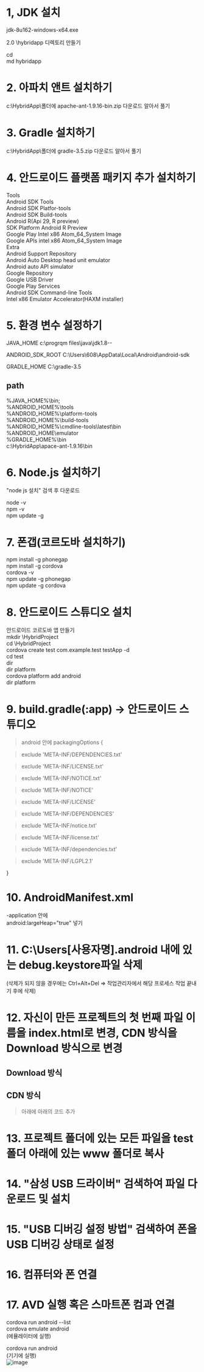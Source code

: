# 1, JDK 설치

jdk-8u162-windows-x64.exe

2.0 \hybridapp 디렉토리 만들기

cd \
md hybridapp


# 2. 아파치 앤트 설치하기
c:\HybridApp\폴더에 apache-ant-1.9.16-bin.zip 다운로드
알아서 풀기


# 3. Gradle 설치하기
c:\HybridApp\폴더에 gradle-3.5.zip 다운로드 알아서 풀기


# 4. 안드로이드 플랫폼 패키지 추가 설치하기
Tools  
Android SDK Tools  
Android SDK Platfor-tools  
Android SDK Build-tools    
Android R(Api 29, R preview)  
SDK Platform Android R Preview  
Google Play Intel x86 Atom_64_System Image  
Google APIs intel x86 Atom_64_System Image  
Extra  
Android Support Repository  
Android Auto Desktop head unit emulator  
Android auto API simulator  
Google Repository  
Google USB Driver  
Google Play Services  
Android SDK Command-line Tools  
Intel x86 Emulator Accelerator(HAXM installer)  

# 5. 환경 변수 설정하기
JAVA_HOME
c:\progrqm files\java\jdk1.8--

ANDROID_SDK_ROOT
C:\Users\608\AppData\Local\Android\android-sdk

GRADLE_HOME
C:\gradle-3.5

## path

%JAVA_HOME%\bin;  
%ANDROID_HOME%\tools  
%ANDROID_HOME%\platform-tools  
%ANDROID_HOME%\build-tools  
%ANDROID_HOME%\cmdline-tools\latest\bin  
%ANDROID_HOME\emulator  
%GRADLE_HOME%\bin  
c:\HybridApp\apace-ant-1.9.16\bin  

# 6. Node.js 설치하기
"node js 설치" 검색 후 다운로드  

node -v  
npm -v  
npm update -g  


# 7. 폰갭(코르도바 설치하기)
npm install -g phonegap  
npm install -g cordova  
cordova -v  
npm update -g phonegap  
npm update -g cordova  


# 8. 안드로이드 스튜디오 설치
안드로이드 코르도바 앱 만들기  
mkdir \HybridProject  
cd \HybridProject  
cordova create test com.example.test testApp -d  
cd test  
dir  
dir platform  
cordova platform add android  
dir platform  


# 9. build.gradle(:app) -> 안드로이드 스튜디오
> android 안에
 > packagingOptions {

  > exclude 'META-INF/DEPENDENCIES.txt'

  > exclude 'META-INF/LICENSE.txt'

  > exclude 'META-INF/NOTICE.txt'

  > exclude 'META-INF/NOTICE'

  > exclude 'META-INF/LICENSE'

  > exclude 'META-INF/DEPENDENCIES'

  > exclude 'META-INF/notice.txt'

  > exclude 'META-INF/license.txt'

  > exclude 'META-INF/dependencies.txt'

  > exclude 'META-INF/LGPL2.1'

}

# 10. AndroidManifest.xml
-application 안에  
android:largeHeap="true" 넣기  


# 11. C:\Users[사용자명].android 내에 있는 debug.keystore파일 삭제
(삭제가 되지 않을 경우에는 Ctrl+Alt+Del => 작업관리자에서 해당 프로세스 작업 끝내기 후에 삭제)


# 12. 자신이 만든 프로젝트의 첫 번째 파일 이름을 index.html로 변경, CDN 방식을 Download 방식으로 변경
## Download 방식  
 > <link rel="stylesheet" href="http://code.jquery.com/mobile/1.4.5/jquery.mobile-1.4.5.min.css"/>       
 > <script src="http://code.jquery.com/jquery-1.11.1.min.js"></script>      
 > <script src="http://code.jquery.com/mobile/1.4.5/jquery.mobile-1.4.5.min.js"></script>  
 
 
## CDN 방식  
> <link rel="stylesheet" href="./jquery/jquery.mobile-1.4.5.min.css">  
> <script src="./jquery/jquery-1.11.1.min.js"></script>    
> <script src="./jquery/jquery.mobile-1.4.5.min.js"></script>    
> 아래에 아래의 코드 추가    
> <script src="cordova.js"></script>    

# 13. 프로젝트 폴더에 있는 모든 파일을 test 폴더 아래에 있는 www 폴더로 복사   



# 14. "삼성 USB 드라이버" 검색하여 파일 다운로드 및 설치  



# 15. "USB 디버깅 설정 방법" 검색하여 폰을 USB 디버깅 상태로 설정  



# 16. 컴퓨터와 폰 연결  



# 17. AVD 실행 혹은 스마트폰 컴과 연결  
cordova run android --list  
cordova emulate android  
(에뮬레이터에 실행)  

cordova run android  
(기기에 실행)  
![image](https://user-images.githubusercontent.com/94339420/204435506-59f42784-258b-42ee-a598-4255a274686d.png)

